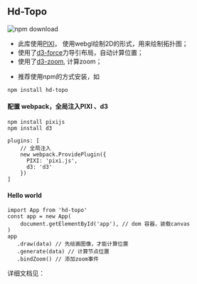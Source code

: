 ## Hd-Topo

![npm download](https://img.shields.io/npm/dt/hd-topo)

- 此库使用[PIXI](https://github.com/pixijs/pixi.js/)， 使用webgl绘制2D的形式，用来绘制拓扑图；
- 使用了[d3-force](https://github.com/d3/d3-force)力导引布局，自动计算位置；
- 使用了[d3-zoom](https://github.com/d3/d3/blob/f025ca4ed8e66184b0ca3308eda5d91c5ba66834/API.md#zooming-d3-zoom), 计算zoom；

+ 推荐使用npm的方式安装，如
```$xslt
npm install hd-topo
```
#### 配置 webpack，全局注入PIXI 、d3
```$xslt
npm install pixijs
npm install d3
```
```$xslt
plugins: [
    // 全局注入
    new webpack.ProvidePlugin({
      PIXI: 'pixi.js',
      d3: 'd3'
    })
]
```
#### Hello world
```$xslt
import App from 'hd-topo'
const app = new App(
    document.getElementById('app'), // dom 容器，装载canvas
)
app
   .draw(data) // 先绘画图像，才能计算位置
   .generate(data) // 计算节点位置
   .bindZoom() // 添加zoom事件
```

详细文档见：
